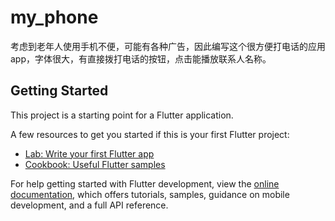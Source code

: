 # my_phone

考虑到老年人使用手机不便，可能有各种广告，因此编写这个很方便打电话的应用app，字体很大，有直接拨打电话的按钮，点击能播放联系人名称。

## Getting Started

This project is a starting point for a Flutter application.

A few resources to get you started if this is your first Flutter project:

- [Lab: Write your first Flutter app](https://docs.flutter.dev/get-started/codelab)
- [Cookbook: Useful Flutter samples](https://docs.flutter.dev/cookbook)

For help getting started with Flutter development, view the
[online documentation](https://docs.flutter.dev/), which offers tutorials,
samples, guidance on mobile development, and a full API reference.
